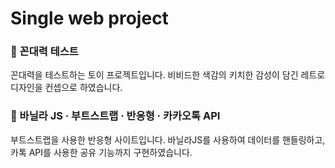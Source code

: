 # Single web project


### 📌 꼰대력 테스트

꼰대력을 테스트하는 토이 프로젝트입니다. 비비드한 색감의 키치한 감성이 담긴 레트로 디자인을 컨셉으로 하였습니다.


### 📝 바닐라 JS · 부트스트랩 · 반응형 · 카카오톡 API

부트스트랩을 사용한 반응형 사이트입니다. 바닐라JS를 사용하여 데이터를 핸들링하고, 카톡 API를 사용한 공유 기능까지 구현하였습니다.
